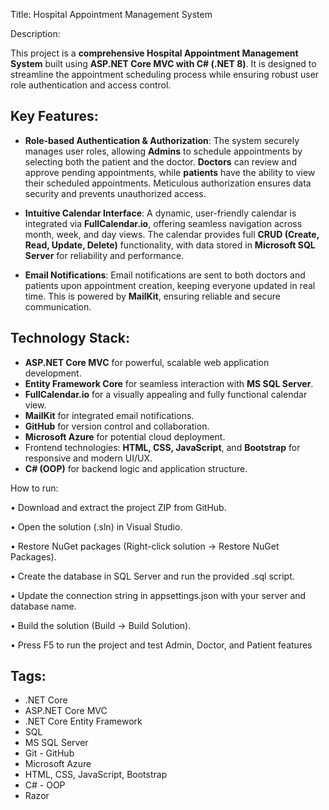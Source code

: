Title: 
Hospital Appointment Management System

Description:

This project is a **comprehensive Hospital Appointment Management System** built using **ASP.NET Core MVC with C# (.NET 8)**. It is designed to streamline the appointment scheduling process while ensuring robust user role authentication and access control.

## Key Features:
- **Role-based Authentication & Authorization**: The system securely manages user roles, allowing **Admins** to schedule appointments by selecting both the patient and the doctor. **Doctors** can review and approve pending appointments, while **patients** have the ability to view their scheduled appointments. Meticulous authorization ensures data security and prevents unauthorized access.
  
- **Intuitive Calendar Interface**: A dynamic, user-friendly calendar is integrated via **FullCalendar.io**, offering seamless navigation across month, week, and day views. The calendar provides full **CRUD (Create, Read, Update, Delete)** functionality, with data stored in **Microsoft SQL Server** for reliability and performance.

- **Email Notifications**: Email notifications are sent to both doctors and patients upon appointment creation, keeping everyone updated in real time. This is powered by **MailKit**, ensuring reliable and secure communication.

## Technology Stack:
- **ASP.NET Core MVC** for powerful, scalable web application development.
- **Entity Framework Core** for seamless interaction with **MS SQL Server**.
- **FullCalendar.io** for a visually appealing and fully functional calendar view.
- **MailKit** for integrated email notifications.
- **GitHub** for version control and collaboration.
- **Microsoft Azure** for potential cloud deployment.
- Frontend technologies: **HTML, CSS, JavaScript**, and **Bootstrap** for responsive and modern UI/UX.
- **C# (OOP)** for backend logic and application structure.


How to run: 

• Download and extract the project ZIP from GitHub.

• Open the solution (.sln) in Visual Studio.

• Restore NuGet packages (Right-click solution → Restore 
NuGet Packages).

• Create the database in SQL Server and run the provided 
.sql script.

• Update the connection string in appsettings.json with 
your server and database name.

• Build the solution (Build → Build Solution).

• Press F5 to run the project and test Admin, Doctor, and 
Patient features


## Tags:
- .NET Core
- ASP.NET Core MVC
- .NET Core Entity Framework
- SQL
- MS SQL Server
- Git - GitHub
- Microsoft Azure
- HTML, CSS, JavaScript, Bootstrap
- C# - OOP
- Razor
